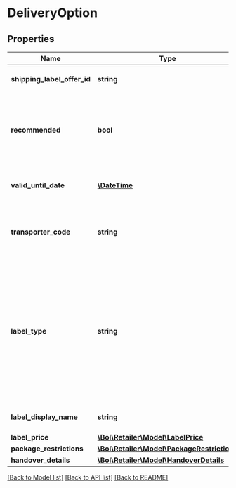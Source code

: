 # DeliveryOption

## Properties
Name | Type | Description | Notes
------------ | ------------- | ------------- | -------------
**shipping_label_offer_id** | **string** | Unique identifier for the shipping label offer. | 
**recommended** | **bool** | Indicates whether this delivery option is recommended to be the best option to ship your order item(s) with. | 
**valid_until_date** | [**\DateTime**](\DateTime.md) | The date until the delivery option (incl total price) is valid. | [optional] 
**transporter_code** | **string** | A code representing the transporter which is being used for transportation. | 
**label_type** | **string** | The type of the label, representing the way an item is being transported. MAILBOX is a mailbox package with delivery scan. MAILBOX_LIGHT is a mailbox package without delivery scan. PARCEL is a normal package. | 
**label_display_name** | **string** | The display name of the shipping label. | 
**label_price** | [**\Bol\Retailer\Model\LabelPrice**](LabelPrice.md) |  | 
**package_restrictions** | [**\Bol\Retailer\Model\PackageRestrictions**](PackageRestrictions.md) |  | 
**handover_details** | [**\Bol\Retailer\Model\HandoverDetails**](HandoverDetails.md) |  | [optional] 

[[Back to Model list]](../../README.md#documentation-for-models) [[Back to API list]](../../README.md#documentation-for-api-endpoints) [[Back to README]](../../README.md)

